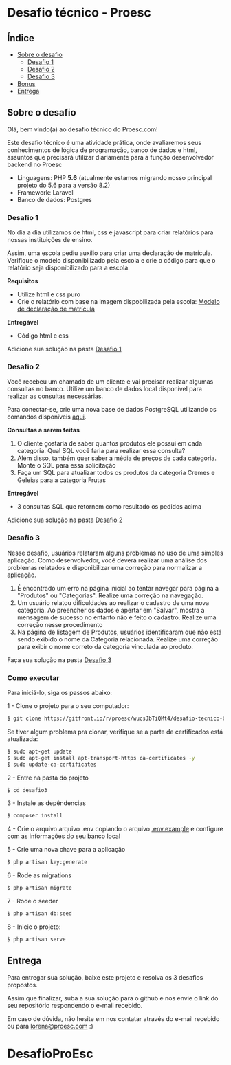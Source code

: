 # Desafio técnico - Proesc


## Índice

- [Sobre o desafio](#sobre-o-desafio)
  - [Desafio 1](#desafio-1)
  - [Desafio 2](#desafio-2)
  - [Desafio 3](#desafio-3)
- [Bonus](#bonus)
- [Entrega](#entrega)

## Sobre o desafio

Olá, bem vindo(a) ao desafio técnico do Proesc.com! 

Este desafio técnico é uma atividade prática, onde avaliaremos seus conhecimentos de lógica de programação, banco de dados e html, assuntos que precisará utilizar diariamente para a função desenvolvedor backend no Proesc

- Linguagens: PHP **5.6** (atualmente estamos migrando nosso principal projeto do 5.6 para a versão 8.2)
- Framework: Laravel
- Banco de dados: Postgres

### Desafio 1
No dia a dia utilizamos de html, css e javascript para criar relatórios para nossas instituições de ensino. 

Assim, uma escola pediu auxílio para criar uma declaração de matrícula. Verifique o modelo disponibilizado pela escola e crie o código para que o relatório seja disponibilizado para a escola.

 **Requisitos**
- Utilize html e css puro
- Crie o relatório com base na imagem dispobilizada pela escola: [Modelo de declaração de matrícula](./desafio1/modelo-declaracao.png)

    
**Entregável**
- Código html e css

Adicione sua solução na pasta [Desafio 1](./desafio1/)

### Desafio 2
Você recebeu um chamado de um cliente e vai precisar realizar algumas consultas no banco. Utilize um banco de dados local disponível para realizar as consultas necessárias. 

Para conectar-se, crie uma nova base de dados PostgreSQL utilizando os comandos disponíveis [aqui](#como-executar).

**Consultas a serem feitas**<br>
1. O cliente gostaria de saber quantos produtos ele possui em cada categoria. Qual SQL você faria para realizar essa consulta?<br>
2. Além disso, também quer saber a média de preços de cada categoria. Monte o SQL para essa solicitação<br>
3. Faça um SQL para atualizar todos os produtos da categoria Cremes e Geleias para a categoria Frutas

**Entregável**
- 3 consultas SQL que retornem como resultado os pedidos acima

Adicione sua solução na pasta [Desafio 2](./desafio2/)

### Desafio 3

Nesse desafio, usuários relataram alguns problemas no uso de uma simples aplicação.
Como desenvolvedor, você deverá realizar uma análise dos problemas relatados e disponibilizar uma correção para normalizar a aplicação.

1. É encontrado um erro na página inicial ao tentar navegar para página a "Produtos" ou "Categorias". Realize uma correção na navegação.<br>
2. Um usuário relatou dificuldades ao realizar o cadastro de uma nova categoria. Ao preencher os dados e apertar em "Salvar", mostra a mensagem de sucesso no entanto não é feito o cadastro. Realize uma correção nesse procedimento<br>
3. Na página de listagem de Produtos, usuários identificaram que não está sendo exibido o nome da Categoria relacionada. Realize uma correção para exibir o nome correto da categoria vinculada ao produto.<br>

Faça sua solução na pasta [Desafio 3](./desafio2/)


### Como executar 

Para iniciá-lo, siga os passos abaixo:

1 -  Clone o projeto para o seu computador:
```bash
$ git clone https://gitfront.io/r/proesc/wucsJbTiQMt4/desafio-tecnico-backend.git
```
Se tiver algum problema pra clonar, verifique se a parte de certificados está atualizada:

```bash
$ sudo apt-get update
$ sudo apt-get install apt-transport-https ca-certificates -y 
$ sudo update-ca-certificates 
```

2 - Entre na pasta do projeto
```bash
$ cd desafio3
```
3 - Instale as depêndencias

```bash
$ composer install
```

4 - Crie o arquivo arquivo .env copiando o arquivo [.env.example](./desafio3/.env.example) e configure com as informações do seu banco local


5 - Crie uma nova chave para a aplicação
```bash
$ php artisan key:generate
```

6 - Rode as migrations
```bash
$ php artisan migrate
```
7 - Rode o seeder
```bash
$ php artisan db:seed
```
8 - Inicie o projeto:
```bash
$ php artisan serve
```


## Entrega
Para entregar sua solução, baixe este projeto e resolva os 3 desafios propostos.

Assim que finalizar, suba a sua solução para o github e nos envie o link do seu repositório respondendo o e-mail recebido.

Em caso de dúvida, não hesite em nos contatar através do e-mail recebido ou para lorena@proesc.com :)
# DesafioProEsc
